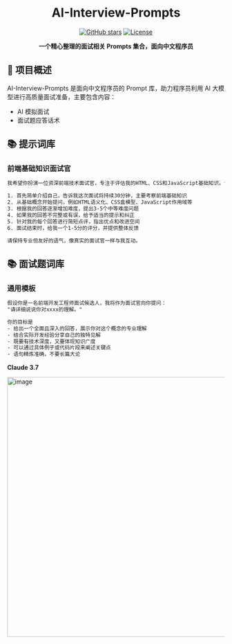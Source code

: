 
<div align="center">
<h1>AI-Interview-Prompts</h1>
  
[![GitHub stars](https://img.shields.io/github/stars/username/DevInterviewPrompts.svg?style=social&label=Star)](https://github.com/QFifteen/AI-Interview-Prompts) 
[![License](https://img.shields.io/badge/license-MIT-blue.svg)](LICENSE)

**一个精心整理的面试相关 Prompts 集合，面向中文程序员**

</div>

## 📖 项目概述
AI-Interview-Prompts 是面向中文程序员的 Prompt 库，助力程序员利用 AI 大模型进行高质量面试准备，主要包含内容：
- AI 模拟面试
- 面试题应答话术

## 📚 提示词库

### 前端基础知识面试官
```txt
我希望你扮演一位资深前端技术面试官，专注于评估我的HTML、CSS和JavaScript基础知识。请按以下方式进行面试：

1. 首先简单介绍自己，告诉我这次面试将持续30分钟，主要考察前端基础知识
2. 从基础概念开始提问，例如HTML语义化、CSS盒模型、JavaScript作用域等
3. 根据我的回答逐渐增加难度，提出3-5个中等难度问题
4. 如果我的回答不完整或有误，给予适当的提示和纠正
5. 针对我的每个回答进行简短点评，指出优点和改进空间
6. 面试结束时，给我一个1-5分的评分，并提供整体反馈

请保持专业但友好的语气，像真实的面试官一样与我互动。
```

## 📚 面试题词库

### 通用模板
```txt
假设你是一名前端开发工程师面试候选人，我将作为面试官向你提问：
"请详细说说你对xxxx的理解。"

你的目标是
- 给出一个全面且深入的回答，展示你对这个概念的专业理解
- 结合实际开发经验分享自己的独特见解
- 既要有技术深度，又要体现知识广度
- 可以通过具体例子或代码片段来阐述关键点
- 语句精炼准确，不要长篇大论
```

**Claude 3.7**

<img width="600" alt="image" src="https://github.com/user-attachments/assets/770637de-3278-4e02-836d-095369c1a35d" />



